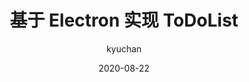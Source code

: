 ---
layout: post
title: "基于 Electron 实现 ToDoList"
subtitle: ""
date: 2020-08-22
author: "kyuchan"
header-img: "img/post-bg.jpg"
tags:
  - electron
  - app
---